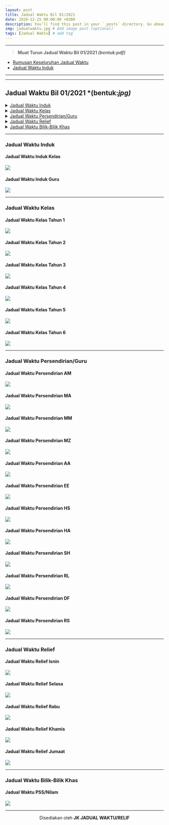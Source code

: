 ```yaml
---
layout: post
title: Jadual Waktu Bil 01/2021
date: 2020-12-25 00:00:00 +0300
description: You’ll find this post in your `_posts` directory. Go ahead and edit it and re-build the site to see your changes. # Add post description (optional)
img: jadualwaktu.jpg # Add image post (optional)
tags: [Jadual Waktu] # add tag
---
```



----    
> **Muat Turun Jadual Waktu Bil 01/2021 *(bentuk:pdf)***        
- [Rumusan Keseluruhan Jadual Waktu]({{site.baseurl}}/assets/muatturun/rumusan.pdf "Rumusan Jadual Waktu 01/2021")
- [Jadual Waktu Induk]({{site.baseurl}}/assets/muatturun/induk.pdf "Jadual Waktu Induk Kelas & Guru")
                
----            

----   
## Jadual Waktu Bil 01/2021 *(bentuk:*jpg)*

<details>
    <summary><a href="#jadual-waktu-induk">Jadual Waktu Induk</a></summary>
        <p><a href="#jadual-waktu-induk-kelas"> Jadual Waktu Induk Kelas</a></p>
        <p><a href="#jadual-waktu-induk-guru">Jadual Waktu Induk Guru</a></p>
</details>

<details>
    <summary><a href="#jadual-waktu-kelas">Jadual Waktu Kelas</a></summary>
        <p><a href="#jadual-waktu-kelas-tahun-1"> Jadual Waktu Kelas Tahun 1</a></p>
        <p><a href="#jadual-waktu-kelas-tahun-2"> Jadual Waktu Kelas Tahun 2</a></p>
        <p><a href="#jadual-waktu-kelas-tahun-3"> Jadual Waktu Kelas Tahun 3</a></p>
        <p><a href="#jadual-waktu-kelas-tahun-4"> Jadual Waktu Kelas Tahun 4</a></p>
        <p><a href="#jadual-waktu-kelas-tahun-5"> Jadual Waktu Kelas Tahun 5</a></p>
        <p><a href="#jadual-waktu-kelas-tahun-6"> Jadual Waktu Kelas Tahun 6</a></p>
</details>

<details>
    <summary><a href="#jadual-waktu-persendirianguru">Jadual Waktu Persendirian/Guru</a></summary>
        <p><a href="#jadual-waktu-persendirian-am"> Jadual Waktu Persendirian AM</a></p>
        <p><a href="#jadual-waktu-persendirian-ma"> Jadual Waktu Persendirian MA</a></p>
        <p><a href="#jadual-waktu-persendirian-mm"> Jadual Waktu Persendirian MM</a></p>
        <p><a href="#jadual-waktu-persendirian-mz"> Jadual Waktu Persendirian MZ</a></p>
        <p><a href="#jadual-waktu-persendirian-aa"> Jadual Waktu Persendirian AA</a></p>
        <p><a href="#jadual-waktu-persendirian-ee"> Jadual Waktu Persendirian EE</a></p>
        <p><a href="#jadual-waktu-persendirian-hs"> Jadual Waktu Persendirian HS</a></p>
        <p><a href="#jadual-waktu-persendirian-ha"> Jadual Waktu Persendirian HA</a></p>
        <p><a href="#jadual-waktu-persendirian-sh"> Jadual Waktu Persendirian SH</a></p>
        <p><a href="#jadual-waktu-persendirian-rl"> Jadual Waktu Persendirian RL</a></p>
        <p><a href="#jadual-waktu-persendirian-df"> Jadual Waktu Persendirian DF</a></p>
        <p><a href="#jadual-waktu-persendirian-rs"> Jadual Waktu Persendirian RS</a></p>
</details>

<details>
    <summary><a href="#jadual-waktu-relief">Jadual Waktu Relief</a></summary>
        <p><a href="#jadual-waktu-relief-isnin">Jadual Waktu Relief Isnin</a></p>
        <p><a href="#jadual-waktu-relief-selasa">Jadual Waktu Relief Selasa</a></p>
        <p><a href="#jadual-waktu-relief-rabu">Jadual Waktu Relief Rabu</a></p>
        <p><a href="#jadual-waktu-relief-khamis">Jadual Waktu Relief Khamis</a></p>
        <p><a href="#jadual-waktu-relief-jumaat">Jadual Waktu Relief Jumaat</a></p>
</details>

<details>
    <summary><a href="#jadual-waktu-bilik-bilik-khas">Jadual Waktu Bilik-Bilik Khas</a></summary>
        <p><a href="#jadual-waktu-pssnilam">Jadual Waktu PSS/Nilam</a></p>
</details>
                
----  


### Jadual Waktu Induk    

#### Jadual Waktu Induk Kelas
[![]({{site.baseurl}}/assets/img/jk/01.1-INDUK.jpg)]({{site.baseurl}}/assets/img/jk/01.1-INDUK.jpg "Jadual Waktu Induk Kelas")

#### Jadual Waktu Induk Guru
[![]({{site.baseurl}}/assets/img/jk/01.2-INDUK.jpg)]({{site.baseurl}}/assets/img/jk/01.2-INDUK.jpg "Jadual Waktu Induk Guru")
                
----                
                

### Jadual Waktu Kelas         

#### Jadual Waktu Kelas Tahun 1
[![]({{site.baseurl}}/assets/img/jk/02-KELAS_Page_1.jpg)]({{site.baseurl}}/assets/img/jk/02-KELAS_Page_1.jpg "Jadual Waktu Kelas Tahun 1")

#### Jadual Waktu Kelas Tahun 2
[![]({{site.baseurl}}/assets/img/jk/02-KELAS_Page_2.jpg)]({{site.baseurl}}/assets/img/jk/02-KELAS_Page_2.jpg "Jadual Waktu Kelas Tahun 2")

#### Jadual Waktu Kelas Tahun 3
[![]({{site.baseurl}}/assets/img/jk/02-KELAS_Page_3.jpg)]({{site.baseurl}}/assets/img/jk/02-KELAS_Page_3.jpg "Jadual Waktu Kelas Tahun 3")

#### Jadual Waktu Kelas Tahun 4
[![]({{site.baseurl}}/assets/img/jk/02-KELAS_Page_4.jpg)]({{site.baseurl}}/assets/img/jk/02-KELAS_Page_4.jpg "Jadual Waktu Kelas Tahun 4")

#### Jadual Waktu Kelas Tahun 5
[![]({{site.baseurl}}/assets/img/jk/02-KELAS_Page_5.jpg)]({{site.baseurl}}/assets/img/jk/02-KELAS_Page_5.jpg "Jadual Waktu Kelas Tahun 5")

#### Jadual Waktu Kelas Tahun 6
[![]({{site.baseurl}}/assets/img/jk/02-KELAS_Page_6.jpg)]({{site.baseurl}}/assets/img/jk/02-KELAS_Page_6.jpg "Jadual Waktu Kelas Tahun 6")

                
----                
              

### Jadual Waktu Persendirian/Guru

#### Jadual Waktu Persendirian AM
[![]({{site.baseurl}}/assets/img/jk/02-GURU_Page_01.jpg)]({{site.baseurl}}/assets/img/jk/02-GURU_Page_01.jpg "Jadual Waktu Persendirian AM")

#### Jadual Waktu Persendirian MA
[![]({{site.baseurl}}/assets/img/jk/02-GURU_Page_02.jpg)]({{site.baseurl}}/assets/img/jk/02-GURU_Page_02.jpg "Jadual Waktu Persendirian MA")

#### Jadual Waktu Persendirian MM
[![]({{site.baseurl}}/assets/img/jk/02-GURU_Page_03.jpg)]({{site.baseurl}}/assets/img/jk/02-GURU_Page_03.jpg "Jadual Waktu Persendirian MM")

#### Jadual Waktu Persendirian MZ
[![]({{site.baseurl}}/assets/img/jk/02-GURU_Page_04.jpg)]({{site.baseurl}}/assets/img/jk/02-GURU_Page_04.jpg "Jadual Waktu Persendirian MZ")

#### Jadual Waktu Persendirian AA
[![]({{site.baseurl}}/assets/img/jk/02-GURU_Page_05.jpg)]({{site.baseurl}}/assets/img/jk/02-GURU_Page_05.jpg "Jadual Waktu Persendirian AA")

#### Jadual Waktu Persendirian EE
[![]({{site.baseurl}}/assets/img/jk/02-GURU_Page_06.jpg)]({{site.baseurl}}/assets/img/jk/02-GURU_Page_06.jpg "Jadual Waktu Persendirian EE")

#### Jadual Waktu Persendirian HS
[![]({{site.baseurl}}/assets/img/jk/02-GURU_Page_07.jpg)]({{site.baseurl}}/assets/img/jk/02-GURU_Page_07.jpg "Jadual Waktu Persendirian HS")

#### Jadual Waktu Persendirian HA
[![]({{site.baseurl}}/assets/img/jk/02-GURU_Page_08.jpg)]({{site.baseurl}}/assets/img/jk/02-GURU_Page_08.jpg "Jadual Waktu Persendirian HA")

#### Jadual Waktu Persendirian SH
[![]({{site.baseurl}}/assets/img/jk/02-GURU_Page_09.jpg)]({{site.baseurl}}/assets/img/jk/02-GURU_Page_09.jpg "Jadual Waktu Persendirian SH")

#### Jadual Waktu Persendirian RL
[![]({{site.baseurl}}/assets/img/jk/02-GURU_Page_10.jpg)]({{site.baseurl}}/assets/img/jk/02-GURU_Page_10.jpg "Jadual Waktu Persendirian RL")

#### Jadual Waktu Persendirian DF
[![]({{site.baseurl}}/assets/img/jk/02-GURU_Page_11.jpg)]({{site.baseurl}}/assets/img/jk/02-GURU_Page_11.jpg "Jadual Waktu Persendirian DF")

#### Jadual Waktu Persendirian RS
[![]({{site.baseurl}}/assets/img/jk/02-GURU_Page_12.jpg)]({{site.baseurl}}/assets/img/jk/02-GURU_Page_12.jpg "Jadual Waktu Persendirian RS")
                
----                 

### Jadual Waktu Relief

#### Jadual Waktu Relief Isnin
[![]({{site.baseurl}}/assets/img/jk/05-RELIEF_Page_1.jpg)]({{site.baseurl}}/assets/img/jk/05-RELIEF_Page_1.jpg "Jadual Waktu Relief Isnin")

#### Jadual Waktu Relief Selasa
[![]({{site.baseurl}}/assets/img/jk/05-RELIEF_Page_2.jpg)]({{site.baseurl}}/assets/img/jk/05-RELIEF_Page_2.jpg "Jadual Waktu Relief Selasa")

#### Jadual Waktu Relief Rabu
[![]({{site.baseurl}}/assets/img/jk/05-RELIEF_Page_3.jpg)]({{site.baseurl}}/assets/img/jk/05-RELIEF_Page_3.jpg "Jadual Waktu Waktu Relief Rabu")

#### Jadual Waktu Relief Khamis
[![]({{site.baseurl}}/assets/img/jk/05-RELIEF_Page_4.jpg)]({{site.baseurl}}/assets/img/jk/05-RELIEF_Page_4.jpg "Jadual Waktu Relief Khamis")

#### Jadual Waktu Relief Jumaat
[![]({{site.baseurl}}/assets/img/jk/05-RELIEF_Page_5.jpg)]({{site.baseurl}}/assets/img/jk/05-RELIEF_Page_5.jpg "Jadual Waktu Relief Jumaat")
                
----              

### Jadual Waktu Bilik-Bilik Khas

#### Jadual Waktu PSS/Nilam
[![]({{site.baseurl}}/assets/img/jk/04-BILIK.jpg)]({{site.baseurl}}/assets/img/jk/04-BILIK.jpg "Jadual Waktu PSS/Nilam")
                
----     


<p align="center">Disediakan oleh <b>JK JADUAL WAKTU/RELIF</b></p>
